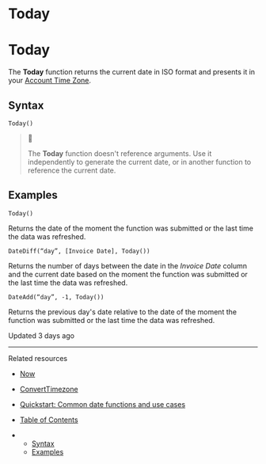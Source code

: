 # Today

# Today

The **Today** function returns the current date in ISO format and presents it in your [Account Time Zone](/docs/account-time-zone).

## Syntax

```
Today()
```

> 📘
>
> The **Today** function doesn't reference arguments. Use it independently to generate the current date, or in another function to reference the current date.

## Examples

```
Today()
```

Returns the date of the moment the function was submitted or the last time the data was refreshed.

```
DateDiff(“day”, [Invoice Date], Today())
```

Returns the number of days between the date in the *Invoice Date* column and the current date based on the moment the function was submitted or the last time the data was refreshed.

```
DateAdd(“day”, -1, Today())
```

Returns the previous day's date relative to the date of the moment the function was submitted or the last time the data was refreshed.

Updated 3 days ago

---

Related resources

* [Now](/docs/now)
* [ConvertTimezone](/docs/converttimezone)
* [Quickstart: Common date functions and use cases](https://quickstarts.sigmacomputing.com/guide/common_date_functions_and_use_cases)

* [Table of Contents](#)
* + [Syntax](#syntax)
  + [Examples](#examples)